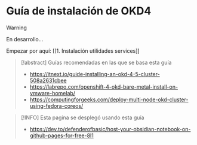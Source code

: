 # Guía de instalación de OKD4

> [!Warning]
> En desarrollo...

Empezar por aquí: [[1. Instalación utilidades services]]

> [!abstract] Guías recomendadas en las que se basa esta guía
> - https://itnext.io/guide-installing-an-okd-4-5-cluster-508a2631cbee        
> - https://labrepo.com/openshift-4-okd-bare-metal-install-on-vmware-homelab/     
> - https://computingforgeeks.com/deploy-multi-node-okd-cluster-using-fedora-coreos/ 

> [!INFO] Esta pagina se desplegó usando esta guía
>  - https://dev.to/defenderofbasic/host-your-obsidian-notebook-on-github-pages-for-free-8l1